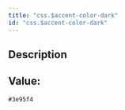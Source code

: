 ```yaml
---
title: "css.$accent-color-dark"
id: "css.$accent-color-dark"
---
```

## Description



## Value: 
```
#3e95f4
```